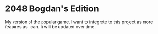 # 2048 Bogdan's Edition

 My version of the popular game. I want to integrete to this project as more features as i can. It will be updated over time.

